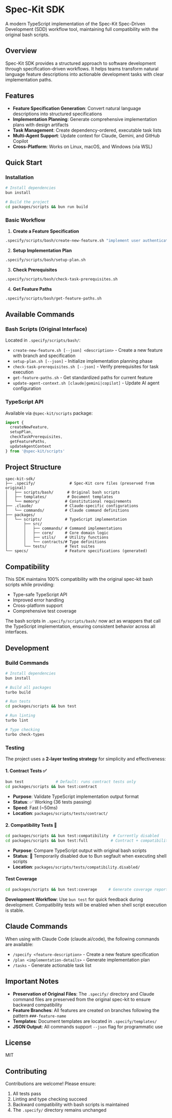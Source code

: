 # Spec-Kit SDK

A modern TypeScript implementation of the Spec-Kit Spec-Driven Development (SDD) workflow tool, maintaining full compatibility with the original bash scripts.

## Overview

Spec-Kit SDK provides a structured approach to software development through specification-driven workflows. It helps teams transform natural language feature descriptions into actionable development tasks with clear implementation paths.

## Features

- **Feature Specification Generation**: Convert natural language descriptions into structured specifications
- **Implementation Planning**: Generate comprehensive implementation plans with design artifacts
- **Task Management**: Create dependency-ordered, executable task lists
- **Multi-Agent Support**: Update context for Claude, Gemini, and GitHub Copilot
- **Cross-Platform**: Works on Linux, macOS, and Windows (via WSL)

## Quick Start

### Installation

```bash
# Install dependencies
bun install

# Build the project
cd packages/scripts && bun run build
```

### Basic Workflow

1. **Create a Feature Specification**
```bash
.specify/scripts/bash/create-new-feature.sh "implement user authentication"
```

2. **Setup Implementation Plan**
```bash
.specify/scripts/bash/setup-plan.sh
```

3. **Check Prerequisites**
```bash
.specify/scripts/bash/check-task-prerequisites.sh
```

4. **Get Feature Paths**
```bash
.specify/scripts/bash/get-feature-paths.sh
```

## Available Commands

### Bash Scripts (Original Interface)
Located in `.specify/scripts/bash/`:

- `create-new-feature.sh [--json] <description>` - Create a new feature with branch and specification
- `setup-plan.sh [--json]` - Initialize implementation planning phase
- `check-task-prerequisites.sh [--json]` - Verify prerequisites for task execution
- `get-feature-paths.sh` - Get standardized paths for current feature
- `update-agent-context.sh [claude|gemini|copilot]` - Update AI agent configuration

### TypeScript API
Available via `@spec-kit/scripts` package:

```typescript
import {
  createNewFeature,
  setupPlan,
  checkTaskPrerequisites,
  getFeaturePaths,
  updateAgentContext
} from '@spec-kit/scripts'
```

## Project Structure

```
spec-kit-sdk/
├── .specify/               # Spec-Kit core files (preserved from original)
│   ├── scripts/bash/      # Original bash scripts
│   ├── templates/         # Document templates
│   └── memory/           # Constitutional requirements
├── .claude/              # Claude-specific configurations
│   └── commands/         # Claude command definitions
├── packages/
│   └── scripts/          # TypeScript implementation
│       ├── src/
│       │   ├── commands/ # Command implementations
│       │   ├── core/     # Core domain logic
│       │   ├── utils/    # Utility functions
│       │   └── contracts/# Type definitions
│       └── tests/        # Test suites
└── specs/                # Feature specifications (generated)
```

## Compatibility

This SDK maintains 100% compatibility with the original spec-kit bash scripts while providing:
- Type-safe TypeScript API
- Improved error handling
- Cross-platform support
- Comprehensive test coverage

The bash scripts in `.specify/scripts/bash/` now act as wrappers that call the TypeScript implementation, ensuring consistent behavior across all interfaces.

## Development

### Build Commands

```bash
# Install dependencies
bun install

# Build all packages
turbo build

# Run tests
cd packages/scripts && bun test

# Run linting
turbo lint

# Type checking
turbo check-types
```

### Testing

The project uses a **2-layer testing strategy** for simplicity and effectiveness:

#### 1. Contract Tests ✅
```bash
bun test              # Default: runs contract tests only
cd packages/scripts && bun test:contract
```
- **Purpose**: Validate TypeScript implementation output format
- **Status**: ✅ Working (36 tests passing)
- **Speed**: Fast (~50ms)
- **Location**: `packages/scripts/tests/contract/`

#### 2. Compatibility Tests 🚧
```bash
cd packages/scripts && bun test:compatibility  # Currently disabled
cd packages/scripts && bun test:full          # Contract + compatibility (when enabled)
```
- **Purpose**: Compare TypeScript output with original bash scripts
- **Status**: 🚧 Temporarily disabled due to Bun segfault when executing shell scripts
- **Location**: `packages/scripts/tests/compatibility.disabled/`

#### Test Coverage
```bash
cd packages/scripts && bun test:coverage     # Generate coverage report
```

**Development Workflow**: Use `bun test` for quick feedback during development. Compatibility tests will be enabled when shell script execution is stable.

## Claude Commands

When using with Claude Code (claude.ai/code), the following commands are available:
- `/specify <feature-description>` - Create a new feature specification
- `/plan <implementation-details>` - Generate implementation plan
- `/tasks` - Generate actionable task list

## Important Notes

- **Preservation of Original Files**: The `.specify/` directory and Claude command files are preserved from the original spec-kit to ensure backward compatibility
- **Feature Branches**: All features are created on branches following the pattern `###-feature-name`
- **Templates**: Document templates are located in `.specify/templates/`
- **JSON Output**: All commands support `--json` flag for programmatic use

## License

MIT

## Contributing

Contributions are welcome! Please ensure:
1. All tests pass
2. Linting and type checking succeed
3. Backward compatibility with bash scripts is maintained
4. The `.specify/` directory remains unchanged